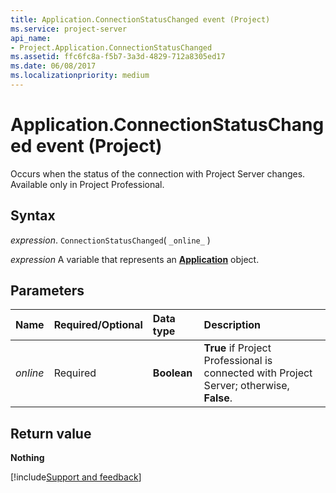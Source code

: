 ```yaml
---
title: Application.ConnectionStatusChanged event (Project)
ms.service: project-server
api_name:
- Project.Application.ConnectionStatusChanged
ms.assetid: ffc6fc8a-f5b7-3a3d-4829-712a8305ed17
ms.date: 06/08/2017
ms.localizationpriority: medium
---
```



# Application.ConnectionStatusChanged event (Project)

Occurs when the status of the connection with Project Server changes. Available only in Project Professional.


## Syntax

_expression_. `ConnectionStatusChanged`( `_online_` )

_expression_ A variable that represents an **[Application](Project.Application.md)** object.


## Parameters



|Name|Required/Optional|Data type|Description|
|:-----|:-----|:-----|:-----|
| _online_|Required|**Boolean**|**True** if Project Professional is connected with Project Server; otherwise, **False**.|

## Return value

**Nothing**

[!include[Support and feedback](~/includes/feedback-boilerplate.md)]